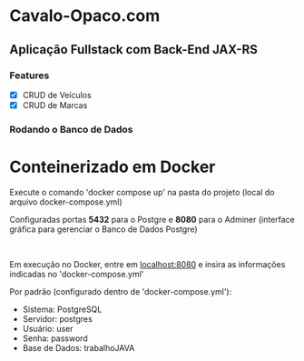 # Cavalo-Opaco.com

## Aplicação Fullstack com Back-End JAX-RS

### Features

- [x] CRUD de Veículos
- [x] CRUD de Marcas

### Rodando o Banco de Dados
# Conteinerizado em Docker
<p>Execute o comando 'docker compose up' na pasta do projeto (local do arquivo docker-compose.yml)</p>
<p>Configuradas portas <strong>5432</strong> para o Postgre e <strong>8080</strong> para o Adminer (interface gráfica para gerenciar o Banco de Dados Postgre)</p>
</br>
<p>Em execução no Docker, entre em <a href="localhost:8080">localhost:8080</a> e insira as informações indicadas no 'docker-compose.yml'</p>
<p>Por padrão (configurado dentro de 'docker-compose.yml'):</p>
<ul>
    <li>Sistema: PostgreSQL</li>
    <li>Servidor: postgres</li>
    <li>Usuário: user</li>
    <li>Senha: password</li>
    <li>Base de Dados: trabalhoJAVA</li>
</ul>
